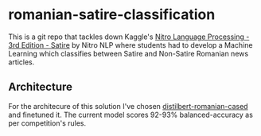 
# romanian-satire-classification

This is a git repo that tackles down Kaggle's [Nitro Language Processing - 3rd Edition - Satire](https://www.kaggle.com/competitions/nitro-language-processing-3/submissions) by Nitro NLP where students had to develop a Machine Learning which classifies between Satire and Non-Satire Romanian news articles.
## Architecture

For the architecure of this solution I've chosen [distilbert-romanian-cased](https://huggingface.co/racai/distilbert-base-romanian-cased) and finetuned it. The current model scores 92-93% balanced-accuracy as per competition's rules.